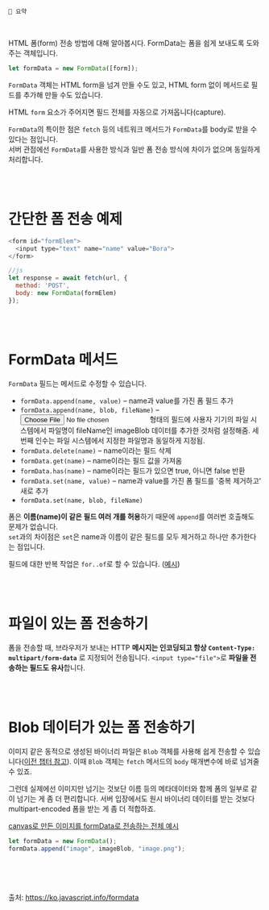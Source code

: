 ```
📍 요약
```

<br>

HTML 폼(form) 전송 방법에 대해 알아봅시다. FormData는 폼을 쉽게 보내도록 도와주는 객체입니다.

```js
let formData = new FormData([form]);
```

`FormData` 객체는 HTML form을 넘겨 만들 수도 있고, HTML form 없이 메서드로 필드를 추가해 만들 수도 있습니다.

HTML `form` 요소가 주어지면 필드 전체를 자동으로 가져옵니다(capture).

`FormData`의 특이한 점은 `fetch` 등의 네트워크 메서드가 `FormData`를 body로 받을 수 있다는 점입니다.   
서버 관점에선 `FormData`를 사용한 방식과 일반 폼 전송 방식에 차이가 없으며 동일하게 처리합니다.

<br><br>

# 간단한 폼 전송 예제

```js
<form id="formElem">
  <input type="text" name="name" value="Bora">
</form>

//js
let response = await fetch(url, {
  method: 'POST',
  body: new FormData(formElem)
});
```

<br><br>

# FormData 메서드

`FormData` 필드는 메서드로 수정할 수 있습니다.

- `formData.append(name, value)` – name과 value를 가진 폼 필드 추가
- `formData.append(name, blob, fileName)` – <input type="file" name="name"> 형태의 필드에 사용자 기기의 파일 시스템에서 파일명이 fileName인 imageBlob 데이터를 추가한 것처럼 설정해줌. 세 번째 인수는 파일 시스템에서 지정한 파일명과 동일하게 지정됨.
- `formData.delete(name)` – name이라는 필드 삭제
- `formData.get(name)` – name이라는 필드 값을 가져옴
- `formData.has(name)` – name이라는 필드가 있으면 true, 아니면 false 반환
- `formData.set(name, value)` – name과 value를 가진 폼 필드를 '중복 제거하고' 새로 추가
- `formData.set(name, blob, fileName)`

폼은 **이름(name)이 같은 필드 여러 개를 허용**하기 때문에 `append`를 여러번 호출해도 문제가 없습니다.   
`set`과의 차이점은 `set`은 name과 이름이 같은 필드를 모두 제거하고 하나만 추가한다는 점입니다.

필드에 대한 반복 작업은 `for..of`로 할 수 있습니다. ([예시](https://ko.javascript.info/formdata#:~:text=for(let%20%5Bname%2C%20value%5D%20of%20formData)%20%7B%0A%20%20alert(%60%24%7Bname%7D%20%3D%20%24%7Bvalue%7D%60)%3B%20//%20key1%20%3D%20value1%2C%20then%20key2%20%3D%20value2%0A%7D))

<br><br>

# 파일이 있는 폼 전송하기

폼을 전송할 때, 브라우저가 보내는 HTTP **메시지는 인코딩되고 항상 `Content-Type: multipart/form-data`** 로 지정되어 전송됩니다. `<input type="file">`로 **파일을 전송하는 필드도 유사**합니다.

<br><br>

# Blob 데이터가 있는 폼 전송하기

이미지 같은 동적으로 생성된 바이너리 파일은 `Blob` 객체를 사용해 쉽게 전송할 수 있습니다([이전 챕터 참고](https://ko.javascript.info/fetch#ref-1365)). 이때 `Blob` 객체는 `fetch` 메서드의 `body` 매개변수에 바로 넘겨줄 수 있죠.

그런데 실제에선 이미지만 넘기는 것보단 이름 등의 메타데이터와 함께 폼의 일부로 같이 넘기는 게 좀 더 편리합니다. 서버 입장에서도 원시 바이너리 데이터를 받는 것보다 multipart-encoded 폼을 받는 게 좀 더 적합하죠.

[canvas로 만든 이미지를 formData로 전송하는 전체 예시](https://ko.javascript.info/formdata#:~:text=%3Cbody%20style,%3C/body%3E)

```js
let formData = new FormData();
formData.append("image", imageBlob, "image.png");
```

<br><br><br>

출처: https://ko.javascript.info/formdata
